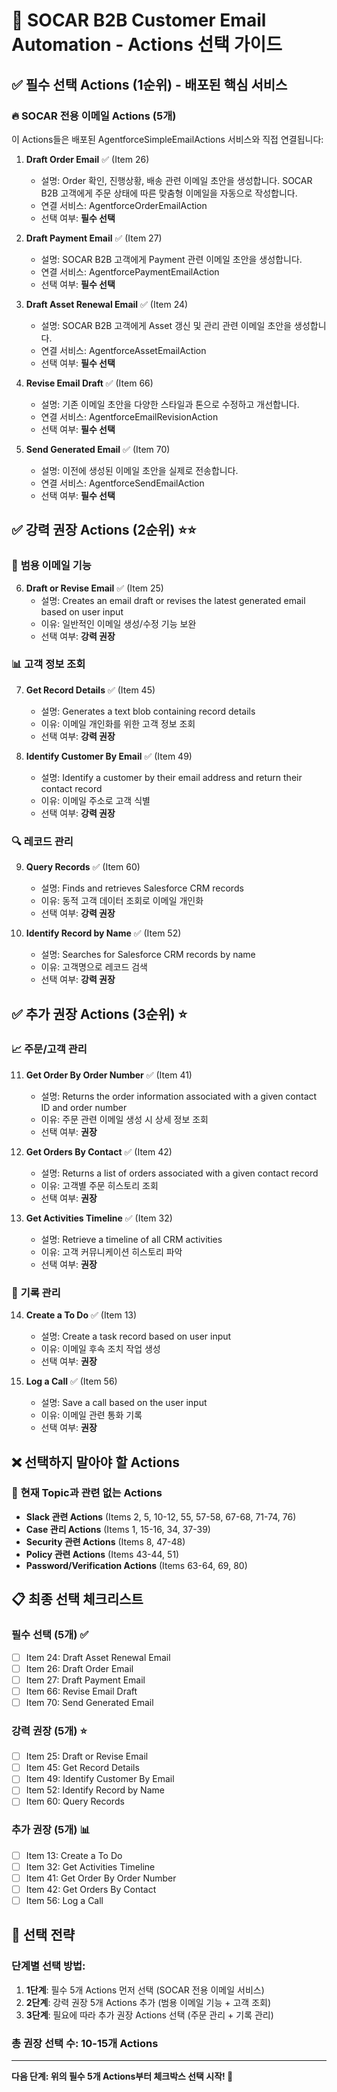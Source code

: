 # 🎯 SOCAR B2B Customer Email Automation - Actions 선택 가이드

## ✅ **필수 선택 Actions (1순위)** - 배포된 핵심 서비스

### 🔥 **SOCAR 전용 이메일 Actions (5개)**
이 Actions들은 배포된 AgentforceSimpleEmailActions 서비스와 직접 연결됩니다:

1. **Draft Order Email** ✅ (Item 26)
   - 설명: Order 확인, 진행상황, 배송 관련 이메일 초안을 생성합니다. SOCAR B2B 고객에게 주문 상태에 따른 맞춤형 이메일을 자동으로 작성합니다.
   - 연결 서비스: AgentforceOrderEmailAction
   - 선택 여부: **필수 선택**

2. **Draft Payment Email** ✅ (Item 27)
   - 설명: SOCAR B2B 고객에게 Payment 관련 이메일 초안을 생성합니다.
   - 연결 서비스: AgentforcePaymentEmailAction
   - 선택 여부: **필수 선택**

3. **Draft Asset Renewal Email** ✅ (Item 24)
   - 설명: SOCAR B2B 고객에게 Asset 갱신 및 관리 관련 이메일 초안을 생성합니다.
   - 연결 서비스: AgentforceAssetEmailAction
   - 선택 여부: **필수 선택**

4. **Revise Email Draft** ✅ (Item 66)
   - 설명: 기존 이메일 초안을 다양한 스타일과 톤으로 수정하고 개선합니다.
   - 연결 서비스: AgentforceEmailRevisionAction
   - 선택 여부: **필수 선택**

5. **Send Generated Email** ✅ (Item 70)
   - 설명: 이전에 생성된 이메일 초안을 실제로 전송합니다.
   - 연결 서비스: AgentforceSendEmailAction
   - 선택 여부: **필수 선택**

## ✅ **강력 권장 Actions (2순위)** ⭐⭐

### 📧 **범용 이메일 기능**
6. **Draft or Revise Email** ✅ (Item 25)
   - 설명: Creates an email draft or revises the latest generated email based on user input
   - 이유: 일반적인 이메일 생성/수정 기능 보완
   - 선택 여부: **강력 권장**

### 📊 **고객 정보 조회**
7. **Get Record Details** ✅ (Item 45)
   - 설명: Generates a text blob containing record details
   - 이유: 이메일 개인화를 위한 고객 정보 조회
   - 선택 여부: **강력 권장**

8. **Identify Customer By Email** ✅ (Item 49)
   - 설명: Identify a customer by their email address and return their contact record
   - 이유: 이메일 주소로 고객 식별
   - 선택 여부: **강력 권장**

### 🔍 **레코드 관리**
9. **Query Records** ✅ (Item 60)
   - 설명: Finds and retrieves Salesforce CRM records
   - 이유: 동적 고객 데이터 조회로 이메일 개인화
   - 선택 여부: **강력 권장**

10. **Identify Record by Name** ✅ (Item 52)
    - 설명: Searches for Salesforce CRM records by name
    - 이유: 고객명으로 레코드 검색
    - 선택 여부: **강력 권장**

## ✅ **추가 권장 Actions (3순위)** ⭐

### 📈 **주문/고객 관리**
11. **Get Order By Order Number** ✅ (Item 41)
    - 설명: Returns the order information associated with a given contact ID and order number
    - 이유: 주문 관련 이메일 생성 시 상세 정보 조회
    - 선택 여부: **권장**

12. **Get Orders By Contact** ✅ (Item 42)
    - 설명: Returns a list of orders associated with a given contact record
    - 이유: 고객별 주문 히스토리 조회
    - 선택 여부: **권장**

13. **Get Activities Timeline** ✅ (Item 32)
    - 설명: Retrieve a timeline of all CRM activities
    - 이유: 고객 커뮤니케이션 히스토리 파악
    - 선택 여부: **권장**

### 📝 **기록 관리**
14. **Create a To Do** ✅ (Item 13)
    - 설명: Create a task record based on user input
    - 이유: 이메일 후속 조치 작업 생성
    - 선택 여부: **권장**

15. **Log a Call** ✅ (Item 56)
    - 설명: Save a call based on the user input
    - 이유: 이메일 관련 통화 기록
    - 선택 여부: **권장**

## ❌ **선택하지 말아야 할 Actions**

### 🚫 **현재 Topic과 관련 없는 Actions**
- **Slack 관련 Actions** (Items 2, 5, 10-12, 55, 57-58, 67-68, 71-74, 76)
- **Case 관리 Actions** (Items 1, 15-16, 34, 37-39)
- **Security 관련 Actions** (Items 8, 47-48)
- **Policy 관련 Actions** (Items 43-44, 51)
- **Password/Verification Actions** (Items 63-64, 69, 80)

## 📋 **최종 선택 체크리스트**

### **필수 선택 (5개)** ✅
- [ ] Item 24: Draft Asset Renewal Email
- [ ] Item 26: Draft Order Email
- [ ] Item 27: Draft Payment Email
- [ ] Item 66: Revise Email Draft
- [ ] Item 70: Send Generated Email

### **강력 권장 (5개)** ⭐
- [ ] Item 25: Draft or Revise Email
- [ ] Item 45: Get Record Details
- [ ] Item 49: Identify Customer By Email
- [ ] Item 52: Identify Record by Name
- [ ] Item 60: Query Records

### **추가 권장 (5개)** 📊
- [ ] Item 13: Create a To Do
- [ ] Item 32: Get Activities Timeline
- [ ] Item 41: Get Order By Order Number
- [ ] Item 42: Get Orders By Contact
- [ ] Item 56: Log a Call

## 🎯 **선택 전략**

### **단계별 선택 방법:**
1. **1단계**: 필수 5개 Actions 먼저 선택 (SOCAR 전용 이메일 서비스)
2. **2단계**: 강력 권장 5개 Actions 추가 (범용 이메일 기능 + 고객 조회)
3. **3단계**: 필요에 따라 추가 권장 Actions 선택 (주문 관리 + 기록 관리)

### **총 권장 선택 수:** 10-15개 Actions

---

**다음 단계: 위의 필수 5개 Actions부터 체크박스 선택 시작! 🚀**
